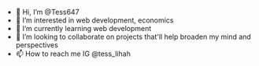 - 👋 Hi, I’m @Tess647
- 👀 I’m interested in web development, economics
- 🌱 I’m currently learning web development
- 💞️ I’m looking to collaborate on projects that'll help broaden my mind and perspectives
- 📫 How to reach me IG @tess_lihah

<!---
Tess647/Tess647 is a ✨ special ✨ repository because its `README.md` (this file) appears on your GitHub profile.
You can click the Preview link to take a look at your changes.
--->
